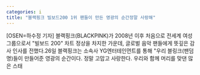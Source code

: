```yaml
---
categories: i
title: "블랙핑크 빌보드200 1위 팬들이 만든 영광의 순간정말 사랑해"
---
```

[OSEN=하수정 기자] 블랙핑크(BLACKPINK)가 2008년 이후 처음으로 전세계 여성 그룹으로서 "빌보드 200" 차트 정상을 차지한 가운데, 글로벌 음악 팬들에게 뜻깊은 감사 인사를 전했다.26일 블랙핑크는 소속사 YG엔터테인먼트를 통해 "우리 블링크(팬덤명)들이 만들어준 영광의 순간이다. 정말 고맙고 사랑한다. 우리와 함께 머리를 맞댄 많은 스태